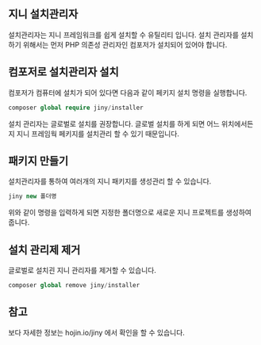 ## 지니 설치관리자

설치관리자는 지니 프레임워크를 쉽게 설치할 수 유틸리티 입니다.
설치 관리자를 설치하기 위해서는 먼저 PHP 의존성 관리자인 컴포저가 설치되어 있어야 합니다.

## 컴포저로 설치관리자 설치
컴포저가 컴퓨터에 설치가 되어 있다면 다음과 같이 페키지 설치 명령을 실행합니다.

```php
composer global require jiny/installer
```

설치 관리자는 글로벌로 설치를 권장합니다. 글로벌 설치를 하게 되면 어느 위치에서든지 지니 프레임웍 페키지를 설치관리 할 수 있기 때문입니다.

## 패키지 만들기

설치관리자를 통하여 여러개의 지니 패키지를 생성관리 할 수 있습니다.

```php
jiny new 폴더명
```

위와 같이 명령을 입력하게 되면 지정한 폴더명으로 새로운 지니 프로젝트를 생성하여 줍니다.

## 설치 관리제 제거
글로벌로 설치괸 지니 관리자를 제거할 수 있습니다.

```php
composer global remove jiny/installer
```

## 참고
보다 자세한 정보는 hojin.io/jiny 에서 확인을 할 수 있습니다.